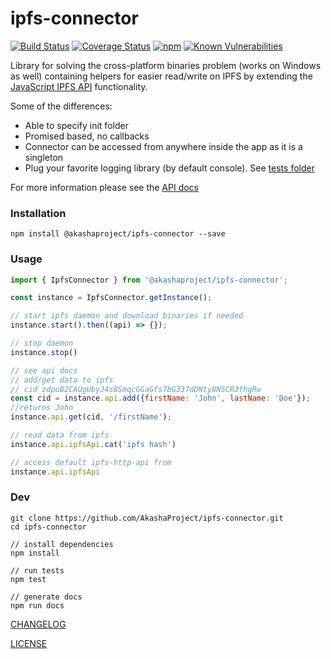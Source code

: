 # ipfs-connector
[![Build Status](https://travis-ci.org/AkashaProject/ipfs-connector.svg?branch=master)](https://travis-ci.org/AkashaProject/ipfs-connector)
[![Coverage Status](https://coveralls.io/repos/github/AkashaProject/ipfs-connector/badge.svg?branch=master)](https://coveralls.io/github/AkashaProject/ipfs-connector?branch=master)
[![npm](https://img.shields.io/npm/dm/@akashaproject/ipfs-connector.svg)](https://www.npmjs.com/package/@akashaproject/ipfs-connector)
[![Known Vulnerabilities](https://snyk.io/test/github/akashaproject/ipfs-connector/badge.svg)](https://snyk.io/test/github/akashaproject/ipfs-connector)

Library for solving the cross-platform binaries problem (works on Windows as well) containing helpers for easier read/write on IPFS by extending the [JavaScript IPFS API](https://github.com/ipfs/js-ipfs-api) functionality.

Some of the differences:

- Able to specify init folder
- Promised based, no callbacks 
- Connector can be accessed from anywhere inside the app as it is a singleton
- Plug your favorite logging library (by default console). See [tests folder](https://github.com/AkashaProject/ipfs-connector/tree/master/tests)

For more information please see the [API docs](http://docs.akasha.world/ipfs-connector/index.html)

### Installation
```
npm install @akashaproject/ipfs-connector --save
```

### Usage
```javascript
import { IpfsConnector } from '@akashaproject/ipfs-connector';

const instance = IpfsConnector.getInstance();

// start ipfs daemon and download binaries if needed
instance.start().then((api) => {});

// stop daemon
instance.stop()

// see api docs
// add/get data to ipfs
// cid zdpuB2CAUgUbyJ4s8SmqcGGaGfs7bG337dDNty8NSCR3fhgRw
const cid = instance.api.add({firstName: 'John', lastName: 'Doe'});
//returns John
instance.api.get(cid, '/firstName'); 

// read data from ipfs
instance.api.ipfsApi.cat('ipfs hash')

// access default ipfs-http-api from
instance.api.ipfsApi
```
### Dev
```
git clone https://github.com/AkashaProject/ipfs-connector.git
cd ipfs-connector

// install dependencies
npm install

// run tests
npm test

// generate docs
npm run docs
```
[CHANGELOG](CHANGELOG.md)

[LICENSE](LICENSE.md)